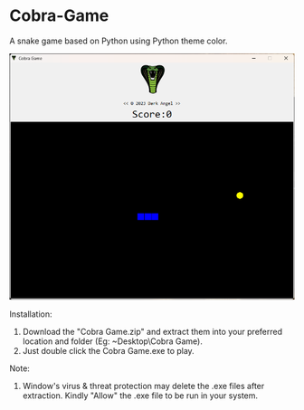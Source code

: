 # Cobra-Game
A snake game based on Python using Python theme color.

![Screenshot 2023-10-21 054120](https://github.com/Ramesh-DarkAngel/Cobra-Game/blob/main/Game%20Play.png)





Installation:
1. Download the "Cobra Game.zip" and extract them into your preferred location and folder (Eg: ~Desktop\Cobra Game).
2. Just double click the Cobra Game.exe to play.


Note: 
1. Window's virus & threat protection may delete the .exe files after extraction. Kindly "Allow" the .exe file to be run in your system.



